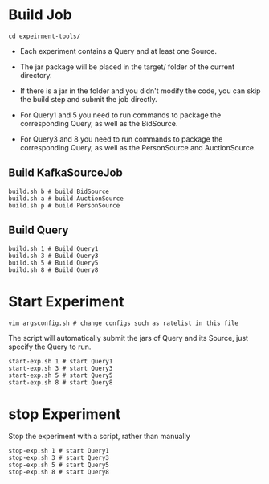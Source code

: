 # Build Job
```shell
cd expeirment-tools/
```

- Each experiment contains a Query and at least one Source.
- The jar package will be placed in the target/ folder of the current directory. 
- If there is a jar in the folder and you didn't modify the code, you can skip the build step and submit the job directly.

- For Query1 and 5 you need to run commands to package the corresponding Query, as well as the BidSource.
- For Query3 and 8 you need to run commands to package the corresponding Query, as well as the PersonSource and AuctionSource.

## Build KafkaSourceJob
```shell
build.sh b # build BidSource
build.sh a # build AuctionSource
build.sh p # build PersonSource
```
## Build Query
```shell
build.sh 1 # Build Query1
build.sh 3 # Build Query3
build.sh 5 # Build Query5
build.sh 8 # Build Query8
```
# Start Experiment
```shell
vim argsconfig.sh # change configs such as ratelist in this file
```
The script will automatically submit the jars of Query and its Source, just specify the Query to run.
```shell
start-exp.sh 1 # start Query1
start-exp.sh 3 # start Query3
start-exp.sh 5 # start Query5
start-exp.sh 8 # start Query8
```
# stop Experiment
Stop the experiment with a script, rather than manually
```shell
stop-exp.sh 1 # start Query1
stop-exp.sh 3 # start Query3
stop-exp.sh 5 # start Query5
stop-exp.sh 8 # start Query8
```
